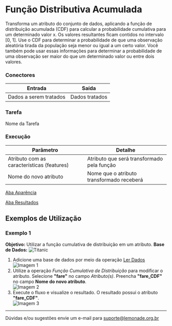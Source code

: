 # Função Distributiva Acumulada

Transforma um atributo do conjunto de dados, aplicando a função de distribuição acumulada (CDF) para calcular a probabilidade cumulativa para um determinado valor x. Os valores resultantes ficam contidos no intervalo [0, 1]. Use o CDF para determinar a probabilidade de que uma observação aleatória tirada da população seja menor ou igual a um certo valor. Você também pode usar essas informações para determinar a probabilidade de uma observação ser maior do que um determinado valor ou entre dois valores.

### Conectores
| Entrada | Saída |
| --- | --- |
| Dados a serem tratados | Dados tratados |

### Tarefa
Nome da Tarefa

### Execução
|Parâmetro | Detalhe |
|--- | --- |
|Atributo com as características (features) | Atributo que será transformado pela função|
| Nome do novo atributo | Nome que o atributo transformado receberá |

[Aba Aparência][1]

[Aba Resultados][2]
 
## Exemplos de Utilização
### Exemplo 1
**Objetivo:** Utilizar a função cumulativa de distribuição em um atributo.
**Base de Dados:** ![Titanic][3]

1. Adicione uma base de dados por meio da operação [Ler Dados][4]\
![Imagem 1](/img/spark/estatistica/funcao_distributiva_acumulada/image1.png)
2. Utilize a operação *Função Cumulativa de Distribuição* para modificar o atributo. Selecione __"fare"__ no campo *Atributo(s)*. Preencha __"fare_CDF"__ no campo **Nome do novo atributo**.\
![Imagem 2](/img/spark/estatistica/funcao_distributiva_acumulada/image2.png)
3. Execute o fluxo e visualize o resultado. O resultado possui o atributo __"fare_CDF"__.\
![Imagem 3](/img/spark/estatistica/funcao_distributiva_acumulada/image3.png)

-----

Dúvidas e/ou sugestões envie um e-mail para suporte@lemonade.org.br

[Link na propria pagina]: #link-vem-pra-ca
[1]: /pt-br/spark/documentacao-geral/aba-aparencia.html
[2]: /pt-br/spark/documentacao-geral/aba-resultados.html
[3]: /pt-br/spark/base-de-dados/#titanic
[4]: /pt-br/spark/entrada-e-saida/ler-dados.html

